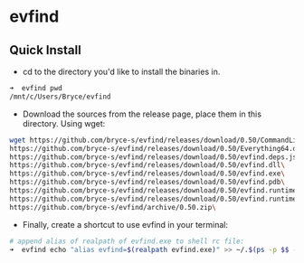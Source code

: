 # evfind

## Quick Install

- cd to the directory you'd like to install the binaries in.
```zsh
➜  evfind pwd
/mnt/c/Users/Bryce/evfind
```

- Download the sources from the release page, place them in this directory. Using wget:
```zsh
wget https://github.com/bryce-s/evfind/releases/download/0.50/CommandLine.dll\
https://github.com/bryce-s/evfind/releases/download/0.50/Everything64.dll\
https://github.com/bryce-s/evfind/releases/download/0.50/evfind.deps.json\
https://github.com/bryce-s/evfind/releases/download/0.50/evfind.dll\
https://github.com/bryce-s/evfind/releases/download/0.50/evfind.exe\
https://github.com/bryce-s/evfind/releases/download/0.50/evfind.pdb\
https://github.com/bryce-s/evfind/releases/download/0.50/evfind.runtimeconfig.dev.json\
https://github.com/bryce-s/evfind/releases/download/0.50/evfind.runtimeconfig.json\
https://github.com/bryce-s/evfind/archive/0.50.zip\
```
- Finally, create a shortcut to use evfind in your terminal:
 ```zsh
 # append alias of realpath of evfind.exe to shell rc file:
 ➜  evfind echo "alias evfind=$(realpath evfind.exe)" >> ~/.$(ps -p $$ -oargs=)rc
 ```

